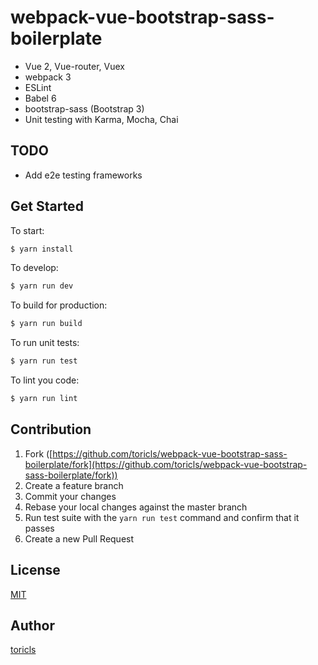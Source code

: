 # webpack-vue-bootstrap-sass-boilerplate

- Vue 2, Vue-router, Vuex
- webpack 3
- ESLint
- Babel 6
- bootstrap-sass (Bootstrap 3)
- Unit testing with Karma, Mocha, Chai

## TODO

- Add e2e testing frameworks

## Get Started

To start:

```bash
$ yarn install
```

To develop:

```bash
$ yarn run dev
```

To build for production:

```bash
$ yarn run build
```

To run unit tests:

```bash
$ yarn run test
```

To lint you code:

```bash
$ yarn run lint
```

## Contribution

1. Fork ([https://github.com/toricls/webpack-vue-bootstrap-sass-boilerplate/fork](https://github.com/toricls/webpack-vue-bootstrap-sass-boilerplate/fork))
1. Create a feature branch
1. Commit your changes
1. Rebase your local changes against the master branch
1. Run test suite with the `yarn run test` command and confirm that it passes
1. Create a new Pull Request

## License

[MIT](/LICENSE)

## Author

[toricls](https://github.com/toricls)
